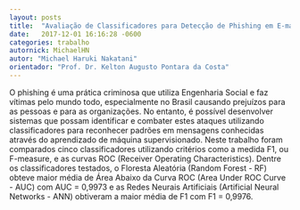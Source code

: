 ```yaml
---
layout: posts
title:  "Avaliação de Classificadores para Detecção de Phishing em E-mails"
date:   2017-12-01 16:16:28 -0600
categories: trabalho
autornick: MichaelHN
autor: "Michael Haruki Nakatani"
orientador: "Prof. Dr. Kelton Augusto Pontara da Costa"
---
```

O phishing é uma prática criminosa que utiliza Engenharia Social e faz vítimas pelo mundo todo, especialmente no Brasil causando prejuízos para as pessoas e para as organizações. No entanto, é possível desenvolver sistemas que possam identificar e combater estes ataques utilizando classificadores para reconhecer padrões em mensagens conhecidas através do aprendizado de máquina supervisionado. Neste trabalho foram comparados cinco classificadores utilizando critérios como a medida F1, ou F-measure, e as curvas ROC (Receiver Operating Characteristics). Dentre os classificadores testados, o Floresta Aleatória (Random Forest - RF) obteve maior média de Área Abaixo da Curva ROC (Area Under ROC Curve - AUC) com AUC = 0,9973 e as Redes Neurais Artificiais (Artificial Neural Networks - ANN) obtiveram a maior média de F1 com F1 = 0,9976.
